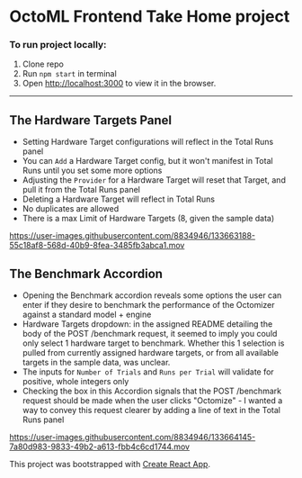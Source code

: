 # OctoML Frontend Take Home project

### To run project locally:

1) Clone repo 
2) Run `npm start` in terminal
3) Open [http://localhost:3000](http://localhost:3000) to view it in the browser.

-----

## The Hardware Targets Panel

- Setting Hardware Target configurations will reflect in the Total Runs panel
- You can `Add` a Hardware Target config, but it won't manifest in Total Runs until you set some more options
- Adjusting the `Provider` for a Hardware Target will reset that Target, and pull it from the Total Runs panel
- Deleting a Hardware Target will reflect in Total Runs
- No duplicates are allowed
- There is a max Limit of Hardware Targets (8, given the sample data)

https://user-images.githubusercontent.com/8834946/133663188-55c18af8-568d-40b9-8fea-3485fb3abca1.mov

## The Benchmark Accordion

- Opening the Benchmark accordion reveals some options the user can enter if they desire to benchmark the performance of the Octomizer against a standard model + engine
- Hardware Targets dropdown: in the assigned README detailing the body of the POST /benchmark request, it seemed to imply you could only select 1 hardware target to benchmark. Whether this 1 selection is pulled from currently assigned hardware targets, or from all available targets in the sample data, was unclear.
- The inputs for `Number of Trials` and `Runs per Trial` will validate for positive, whole integers only
- Checking the box in this Accordion signals that the POST /benchmark request should be made when the user clicks "Octomize" - I wanted a way to convey this request clearer by adding a line of text in the Total Runs panel


https://user-images.githubusercontent.com/8834946/133664145-7a80d983-9833-49b2-a613-fbb4c6cd1744.mov



This project was bootstrapped with [Create React App](https://github.com/facebook/create-react-app).

